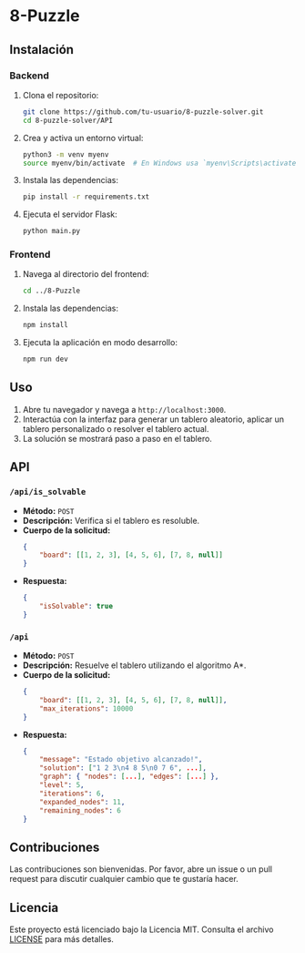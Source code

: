 # 8-Puzzle

## Instalación

### Backend

1. Clona el repositorio:
    ```sh
    git clone https://github.com/tu-usuario/8-puzzle-solver.git
    cd 8-puzzle-solver/API
    ```

2. Crea y activa un entorno virtual:
    ```sh
    python3 -m venv myenv
    source myenv/bin/activate  # En Windows usa `myenv\Scripts\activate`
    ```

3. Instala las dependencias:
    ```sh
    pip install -r requirements.txt
    ```

4. Ejecuta el servidor Flask:
    ```sh
    python main.py
    ```

### Frontend

1. Navega al directorio del frontend:
    ```sh
    cd ../8-Puzzle
    ```

2. Instala las dependencias:
    ```sh
    npm install
    ```

3. Ejecuta la aplicación en modo desarrollo:
    ```sh
    npm run dev
    ```

## Uso

1. Abre tu navegador y navega a `http://localhost:3000`.
2. Interactúa con la interfaz para generar un tablero aleatorio, aplicar un tablero personalizado o resolver el tablero actual.
3. La solución se mostrará paso a paso en el tablero.

## API

### `/api/is_solvable`

- **Método:** `POST`
- **Descripción:** Verifica si el tablero es resoluble.
- **Cuerpo de la solicitud:**
    ```json
    {
        "board": [[1, 2, 3], [4, 5, 6], [7, 8, null]]
    }
    ```
- **Respuesta:**
    ```json
    {
        "isSolvable": true
    }
    ```

### `/api`

- **Método:** `POST`
- **Descripción:** Resuelve el tablero utilizando el algoritmo A*.
- **Cuerpo de la solicitud:**
    ```json
    {
        "board": [[1, 2, 3], [4, 5, 6], [7, 8, null]],
        "max_iterations": 10000
    }
    ```
- **Respuesta:**
    ```json
    {
        "message": "Estado objetivo alcanzado!",
        "solution": ["1 2 3\n4 8 5\n0 7 6", ...],
        "graph": { "nodes": [...], "edges": [...] },
        "level": 5,
        "iterations": 6,
        "expanded_nodes": 11,
        "remaining_nodes": 6
    }
    ```

## Contribuciones

Las contribuciones son bienvenidas. Por favor, abre un issue o un pull request para discutir cualquier cambio que te gustaría hacer.

## Licencia

Este proyecto está licenciado bajo la Licencia MIT. Consulta el archivo [LICENSE](LICENSE) para más detalles.
